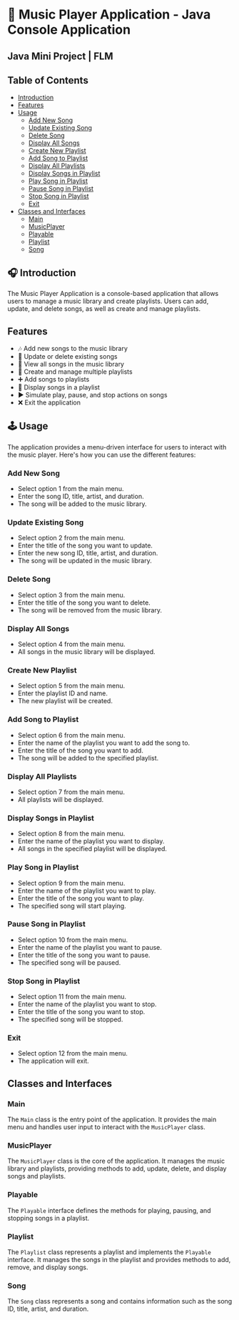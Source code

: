 # 🎵 Music Player Application - Java Console Application

## Java Mini Project | FLM

## Table of Contents
- [Introduction](#introduction)
- [Features](#features)
- [Usage](#usage)
  - [Add New Song](#add-new-song)
  - [Update Existing Song](#update-existing-song)
  - [Delete Song](#delete-song)
  - [Display All Songs](#display-all-songs)
  - [Create New Playlist](#create-new-playlist)
  - [Add Song to Playlist](#add-song-to-playlist)
  - [Display All Playlists](#display-all-playlists)
  - [Display Songs in Playlist](#display-songs-in-playlist)
  - [Play Song in Playlist](#play-song-in-playlist)
  - [Pause Song in Playlist](#pause-song-in-playlist)
  - [Stop Song in Playlist](#stop-song-in-playlist)
  - [Exit](#exit)
- [Classes and Interfaces](#classes-and-interfaces)
  - [Main](#main)
  - [MusicPlayer](#musicplayer)
  - [Playable](#playable)
  - [Playlist](#playlist)
  - [Song](#song)

## 🎧 Introduction

The Music Player Application is a console-based application that allows users to manage a music library and create playlists. Users can add, update, and delete songs, as well as create and manage playlists.

## Features

- 🎶 Add new songs to the music library
- 📝 Update or delete existing songs
- 📄 View all songs in the music library
- 📁 Create and manage multiple playlists
- ➕ Add songs to playlists
- 📂 Display songs in a playlist
- ▶️ Simulate play, pause, and stop actions on songs
- ❌ Exit the application

## 🕹️ Usage

The application provides a menu-driven interface for users to interact with the music player. Here's how you can use the different features:

### Add New Song

- Select option 1 from the main menu.
- Enter the song ID, title, artist, and duration.
- The song will be added to the music library.

### Update Existing Song

- Select option 2 from the main menu.
- Enter the title of the song you want to update.
- Enter the new song ID, title, artist, and duration.
- The song will be updated in the music library.

### Delete Song

- Select option 3 from the main menu.
- Enter the title of the song you want to delete.
- The song will be removed from the music library.

### Display All Songs

- Select option 4 from the main menu.
- All songs in the music library will be displayed.

### Create New Playlist

- Select option 5 from the main menu.
- Enter the playlist ID and name.
- The new playlist will be created.

### Add Song to Playlist

- Select option 6 from the main menu.
- Enter the name of the playlist you want to add the song to.
- Enter the title of the song you want to add.
- The song will be added to the specified playlist.

### Display All Playlists

- Select option 7 from the main menu.
- All playlists will be displayed.

### Display Songs in Playlist

- Select option 8 from the main menu.
- Enter the name of the playlist you want to display.
- All songs in the specified playlist will be displayed.

### Play Song in Playlist

- Select option 9 from the main menu.
- Enter the name of the playlist you want to play.
- Enter the title of the song you want to play.
- The specified song will start playing.

### Pause Song in Playlist

- Select option 10 from the main menu.
- Enter the name of the playlist you want to pause.
- Enter the title of the song you want to pause.
- The specified song will be paused.

### Stop Song in Playlist

- Select option 11 from the main menu.
- Enter the name of the playlist you want to stop.
- Enter the title of the song you want to stop.
- The specified song will be stopped.

### Exit

- Select option 12 from the main menu.
- The application will exit.

## Classes and Interfaces

### Main

The `Main` class is the entry point of the application. It provides the main menu and handles user input to interact with the `MusicPlayer` class.

### MusicPlayer

The `MusicPlayer` class is the core of the application. It manages the music library and playlists, providing methods to add, update, delete, and display songs and playlists.

### Playable

The `Playable` interface defines the methods for playing, pausing, and stopping songs in a playlist.

### Playlist

The `Playlist` class represents a playlist and implements the `Playable` interface. It manages the songs in the playlist and provides methods to add, remove, and display songs.

### Song

The `Song` class represents a song and contains information such as the song ID, title, artist, and duration.

